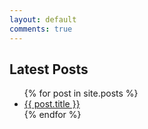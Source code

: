 ```yaml
---
layout: default
comments: true
---
```

<h2>Latest Posts</h2>

<ul>
  {% for post in site.posts %}
    <li>
      <a href="{{ post.url }}">{{ post.title }}</a>
    </li>
  {% endfor %}
</ul>

<!--
<h2>Recent Progress</h2>
<blockquote class="trello-card"><a href="https://trello.com/c/ULG2wi9l/1-combine-python-binance-and-coinbase-apis">Combine Python Binance and Coinbase APIs</a></blockquote><script src="https://p.trellocdn.com/embed.min.js"></script>
<blockquote class="trello-card"><a href="https://trello.com/c/xIRIxcBP/52-wavelet-transform-for-image-analysis-in-python">Wavelet Transform for Image Analysis in Python</a></blockquote><script src="https://p.trellocdn.com/embed.min.js"></script>
-->


